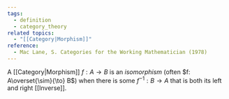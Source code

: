 ```yaml
---
tags:
  - definition
  - category_theory
related topics:
  - "[[Category|Morphism]]"
reference:
  - Mac Lane, S. Categories for the Working Mathematician (1978)
---
```

A [[Category|Morphism]] $f: A \to B$ is an _isomorphism_ (often $f: A\overset{\sim}{\to} B$) when there is some $f^{-1}: B \to A$ that is both its left and right [[Inverse]].
